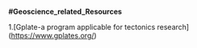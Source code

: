 **#Geoscience_related_Resources**

1.[Gplate-a program applicable for tectonics research] (https://www.gplates.org/)
